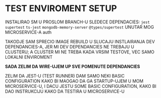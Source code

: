 # TEST ENVIROMENT SETUP

INSTALIRAO SM U PROSLOM BRANCH-U SLEDECE DEPENDACIES: `jest` `supertest` `ts-jest` `mongodb-memory-server` `@types/supertest` UNUTAR MOG MICROSERVICE-A auth

TAKODJE SAM SPRECIO IMAGE REBUILD U SLUCAJU INSTLAIRANJA DEV DEPENDANCIES-A, JER MI DEV DEPENDANCIES NE TREBAJU U CLUSTERU; A CLUSTER MI NE TREBA KADA VRSIM TESTOVE, VEC SAMO LOKALNI ENVIROMENT

**SADA ZELIM DA WIRE-UJEM UP SVE POMENUTE DEPENDANCIES**

ZELIM DA JEST-U (TEST RUNNER) DAM SAMO NEKI BASIC CONFIGURATION KAKO BI MAOGAO DA GA STARTUP-UJEM U MOM MICROSERVICE-U, I DACU JESTU SOME BASIC CONFIGURATION, KAKO BI DAO INSTRUKCIJU KAKO DA TESTIRA U MICROSERVICE-U
